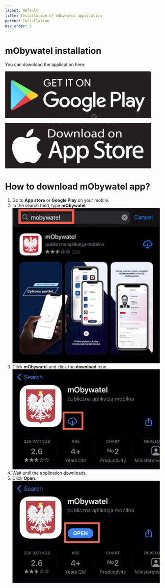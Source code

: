 ```yaml
---
layout: default
title: Installation of mObywatel application
parent: Installation
nav_order: 3
---
```


mObywatel installation  
=======  

You can download the application here:

[![logo](../assets/images/googleplay.png)](https://play.google.com/store/apps/details?id=pl.nask.mobywatel&hl=pl&gl=pl "Redirect to Google Play")

[![logo](../assets/images/appstore.png)](https://apps.apple.com/pl/app/mobywatel/id1339613469?l=pl "Redirect to App Store")


# How to download mObywatel app?  


1. Go to **App store** or **Google Play** on your mobile.
2. In the search field, type **mObywatel**.  
![search](../assets/images/one.jpeg)
3. Click **mObywatel** and click the **download** icon.  
![download](../assets/images/two.jpeg)
4. Wait until the application downloads.
5. Click **Open**.  
![open](../assets/images/three.jpeg)
